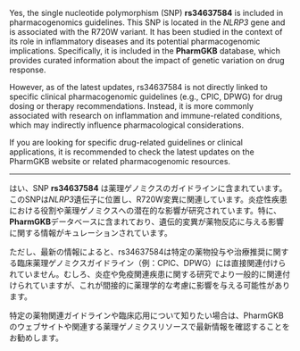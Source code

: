 Yes, the single nucleotide polymorphism (SNP) **rs34637584** is included in pharmacogenomics guidelines. This SNP is located in the *NLRP3* gene and is associated with the R720W variant. It has been studied in the context of its role in inflammatory diseases and its potential pharmacogenomic implications. Specifically, it is included in the **PharmGKB** database, which provides curated information about the impact of genetic variation on drug response.

However, as of the latest updates, rs34637584 is not directly linked to specific clinical pharmacogenomic guidelines (e.g., CPIC, DPWG) for drug dosing or therapy recommendations. Instead, it is more commonly associated with research on inflammation and immune-related conditions, which may indirectly influence pharmacological considerations.

If you are looking for specific drug-related guidelines or clinical applications, it is recommended to check the latest updates on the PharmGKB website or related pharmacogenomic resources.

---

はい、SNP **rs34637584** は薬理ゲノミクスのガイドラインに含まれています。このSNPは*NLRP3*遺伝子に位置し、R720W変異に関連しています。炎症性疾患における役割や薬理ゲノミクスへの潜在的な影響が研究されています。特に、**PharmGKB**データベースに含まれており、遺伝的変異が薬物反応に与える影響に関する情報がキュレーションされています。

ただし、最新の情報によると、rs34637584は特定の薬物投与や治療推奨に関する臨床薬理ゲノミクスガイドライン（例：CPIC、DPWG）には直接関連付けられていません。むしろ、炎症や免疫関連疾患に関する研究でより一般的に関連付けられていますが、これが間接的に薬理学的な考慮に影響を与える可能性があります。

特定の薬物関連ガイドラインや臨床応用について知りたい場合は、PharmGKBのウェブサイトや関連する薬理ゲノミクスリソースで最新情報を確認することをお勧めします。